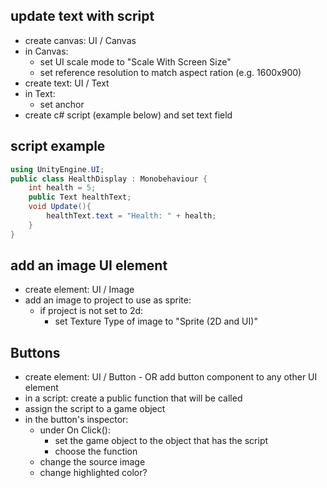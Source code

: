 ## update text with script
- create canvas: UI / Canvas
- in Canvas:
	- set UI scale mode to "Scale With Screen Size"
	- set reference resolution to match aspect ration (e.g. 1600x900)
- create text: UI / Text
- in Text:
	- set anchor 
- create c# script (example below) and set text field

## script example
```csharp
using UnityEngine.UI;
public class HealthDisplay : Monobehaviour {
	int health = 5;
	public Text healthText;
	void Update(){
		healthText.text = "Health: " + health;
	}
}
```

## add an image UI element
- create element: UI / Image
- add an image to project to use as sprite:
	- if project is not set to 2d:
		- set Texture Type of image to "Sprite (2D and UI)"

## Buttons
- create element: UI / Button - OR add button component to any other UI element
- in a script: create a public function that will be called
- assign the script to a game object
- in the button's inspector:
	- under On Click():
		- set the game object to the object that has the script
		- choose the function
	- change the source image
	- change highlighted color?
